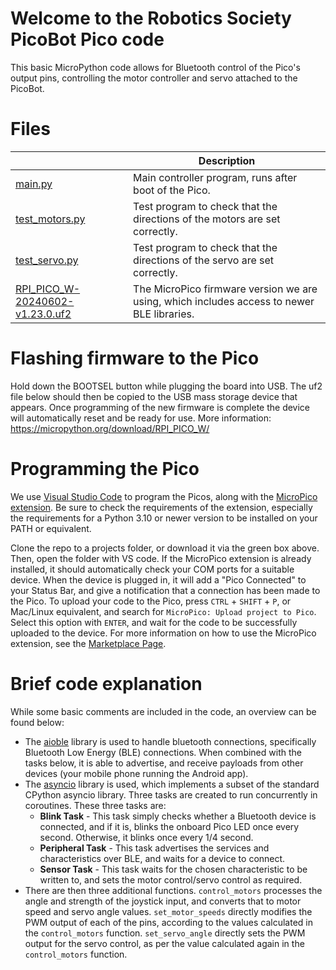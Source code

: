 # Welcome to the Robotics Society PicoBot Pico code

This basic MicroPython code allows for Bluetooth control of the Pico's output pins, controlling the motor controller and servo attached to the PicoBot. 


# Files

|                |Description										|
|----------------|-------------------------------|
|[main.py](https://github.com/hw-robsoc/picobot/blob/main/main.py "main.py")		|Main controller program, runs after boot of the Pico.|
|[test_motors.py](https://github.com/hw-robsoc/picobot/blob/main/test_motors.py "test_motors.py")|Test program to check that the directions of the motors are set correctly. |
|[test_servo.py](https://github.com/hw-robsoc/picobot/blob/main/test_servo.py "test_servo.py")|Test program to check that the directions of the servo are set correctly.|
|[RPI_PICO_W-20240602-v1.23.0.uf2](https://github.com/hw-robsoc/picobot/blob/main/RPI_PICO_W-20240602-v1.23.0.uf2 "RPI_PICO_W-20240602-v1.23.0.uf2")|The MicroPico firmware version we are using, which includes access to newer BLE libraries.|

# Flashing firmware to the Pico
Hold down the BOOTSEL button while plugging the board into USB. The uf2 file below should then be copied to the USB mass storage device that appears. Once programming of the new firmware is complete the device will automatically reset and be ready for use.
More information: https://micropython.org/download/RPI_PICO_W/

# Programming the Pico
We use [Visual Studio Code](https://code.visualstudio.com/) to program the Picos, along with the [MicroPico extension](https://marketplace.visualstudio.com/items?itemName=paulober.pico-w-go). Be sure to check the requirements of the extension, especially the requirements for a Python 3.10 or newer version to be installed on your PATH or equivalent.

Clone the repo to a projects folder, or download it via the green box above. Then, open the folder with VS code. If the MicroPico extension is already installed, it should automatically check your COM ports for a suitable device. When the device is plugged in, it will add a "Pico Connected" to your Status Bar, and give a notification that a connection has been made to the Pico. To upload your code to the Pico, press `CTRL` + `SHIFT` + `P`, or Mac/Linux equivalent, and search for `MicroPico: Upload project to Pico`. Select this option with `ENTER`, and wait for the code to be successfully uploaded to the device. 
For more information on how to use the MicroPico extension, see the [Marketplace Page](https://marketplace.visualstudio.com/items?itemName=paulober.pico-w-go).

# Brief code explanation
While some basic comments are included in the code, an overview can be found below:

- The [aioble](https://github.com/micropython/micropython-lib/blob/master/micropython/bluetooth/aioble/README.md) library is used to handle bluetooth connections, specifically Bluetooth Low Energy (BLE) connections. When combined with the tasks below, it is able to advertise, and receive payloads from other devices (your mobile phone running the Android app).
- The [asyncio](https://docs.micropython.org/en/latest/library/asyncio.html) library is used, which implements a subset of the standard CPython asyncio library. Three tasks are created to run concurrently in coroutines. These three tasks are:
	- **Blink Task** - This task simply checks whether a Bluetooth device is connected, and if it is, blinks the onboard Pico LED once every second. Otherwise, it blinks once every 1/4 second.
	- **Peripheral Task** - This task advertises the services and characteristics over BLE, and waits for a device to connect.
	- **Sensor Task** - This task waits for the chosen characteristic to be written to, and sets the motor control/servo control as required.
- There are then three additional functions.  `control_motors` processes the angle and strength of the joystick input, and converts that to motor speed and servo angle values. `set_motor_speeds` directly modifies the PWM output of each of the pins, according to the values calculated in the `control_motors` function. `set_servo_angle` directly sets the PWM output for the servo control, as per the value calculated again in the `control_motors` function.

